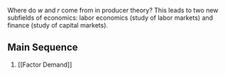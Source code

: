 Where do $w$ and $r$ come from in producer theory? This leads to two new subfields of economics: labor economics (study of labor markets) and finance (study of capital markets).
## Main Sequence

1. [[Factor Demand]]